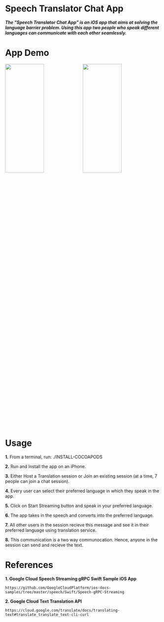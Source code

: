 # Speech Translator Chat App

***The "Speech Translator Chat App" is an iOS app that aims at solving the language barrier problem. Using this app two people who speak different languages can communicate with each other seamlessly.***

# App Demo

<img src="Host.gif" alt="" width="50%" height="30%"><img src="Reciever.gif" alt="" width="50%" height="30%">

# Usage

**1.** From a terminal, run: ./INSTALL-COCOAPODS

**2.** Run and Install the app on an iPhone.

**3.** Either Host a Translation session or Join an existing session (at a time, 7 people can join a chat session).

**4.** Every user can select their preferred language in which they speak in the app.

**5.** Click on Start Streaming button and speak in your preferred language.

**6.** The app takes in the speech and converts into the preferred language.

**7.** All other users in the session recieve this message and see it in their preferred language using translation service.

**8.** This communication is a two way communocation. Hence, anyone in the session can send and recieve the text.


# References

**1. Google Cloud Speech Streaming gRPC Swift Sample iOS App**
```
https://github.com/GoogleCloudPlatform/ios-docs-samples/tree/master/speech/Swift/Speech-gRPC-Streaming
```

**2. Google Cloud Text Translation API**
```
https://cloud.google.com/translate/docs/translating-text#translate_translate_text-cli-curl
```

